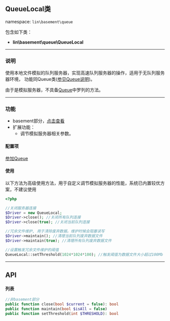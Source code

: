 QueueLocal类
----
namespace: `lin\basement\queue`

包含如下类：

* **lin\basement\queue\QueueLocal**


---

### 说明

使用本地文件模拟的队列服务器，实现高速队列服务器的操作，适用于无队列服务器环境，
功能同Queue类([参见Queue说明](Queue.md))。

由于是模拟服务器，不具备[Queue](Queue.md)中罗列的方法。


---

### 功能

* basement部分，[点击查看](../../docs_basement/ServerQueue.md)
* 扩展功能：
    * 调节模拟服务器相关参数。


#### 配置项

[参加Queue](Queue.md)

#### 使用

以下方法为高级使用方法，用于自定义调节模拟服务器的性能，系统已内置较优方案，不建议使用
~~~php
<?php

//关闭服务器连接
$Driver = new QueueLocal;
$Driver->close(); //关闭所有队列连接
$Driver->close(true); //关闭当前队列连接

//冗余文件维护, 用于清除废弃数据。维护时候会阻塞读写
$Driver->maintain(); //清理当前队列废弃数据文件
$Driver->maintain(true); //清理所有队列废弃数据文件

//设置触发冗余文件维护的阈值
QueueLocal::setThreshold(1024*1024*100); //触发阈值为数据文件大小超过100Mb
~~~

---


## API

#### 列表
~~~php
//非basement部分
public function close(bool $current = false): bool
public function maintain(bool $isAll = false)
public function setThreshold(int $THRESHOLD): bool
~~~

